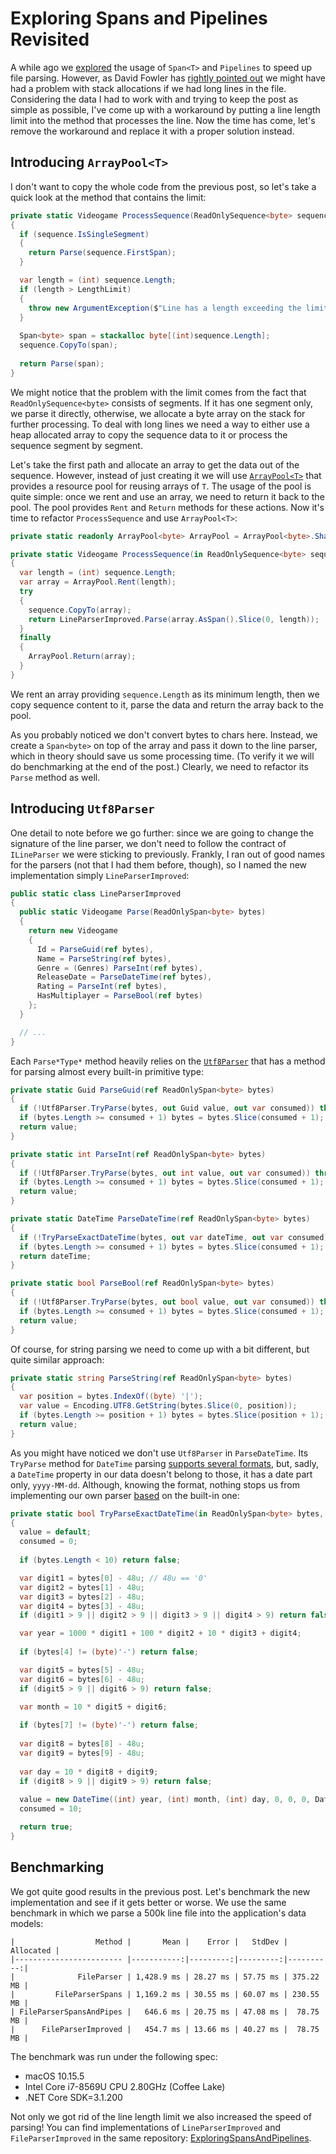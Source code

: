 # Exploring Spans and Pipelines Revisited

A while ago we [explored](https://timiskhakov.github.io/posts/exploring-spans-and-pipelines) the usage of `Span<T>` and `Pipelines` to speed up file parsing. However, as David Fowler has [rightly pointed out](https://github.com/timiskhakov/ExploringSpansAndPipelines/issues/1) we might have had a problem with stack allocations if we had long lines in the file. Considering the data I had to work with and trying to keep the post as simple as possible, I've come up with a workaround by putting a line length limit into the method that processes the line. Now the time has come, let's remove the workaround and replace it with a proper solution instead.

## Introducing `ArrayPool<T>`

I don't want to copy the whole code from the previous post, so let's take a quick look at the method that contains the limit:
```csharp
private static Videogame ProcessSequence(ReadOnlySequence<byte> sequence)
{
  if (sequence.IsSingleSegment)
  {
    return Parse(sequence.FirstSpan);
  }

  var length = (int) sequence.Length;
  if (length > LengthLimit)
  {
    throw new ArgumentException($"Line has a length exceeding the limit: {length}");
  }
  
  Span<byte> span = stackalloc byte[(int)sequence.Length];
  sequence.CopyTo(span);
      
  return Parse(span);
}
```

We might notice that the problem with the limit comes from the fact that `ReadOnlySequence<byte>` consists of segments. If it has one segment only, we parse it directly, otherwise, we allocate a byte array on the stack for further processing. To deal with long lines we need a way to either use a heap allocated array to copy the sequence data to it or process the sequence segment by segment.

Let's take the first path and allocate an array to get the data out of the sequence. However, instead of just creating it we will use [`ArrayPool<T>`](https://docs.microsoft.com/en-us/dotnet/api/system.buffers.arraypool-1) that provides a resource pool for reusing arrays of `T`. The usage of the pool is quite simple: once we rent and use an array, we need to return it back to the pool. The pool provides `Rent` and `Return` methods for these actions. Now it's time to refactor `ProcessSequence` and use `ArrayPool<T>`:
```csharp
private static readonly ArrayPool<byte> ArrayPool = ArrayPool<byte>.Shared;

private static Videogame ProcessSequence(in ReadOnlySequence<byte> sequence)
{
  var length = (int) sequence.Length;
  var array = ArrayPool.Rent(length);
  try
  {
    sequence.CopyTo(array);
    return LineParserImproved.Parse(array.AsSpan().Slice(0, length));
  }
  finally
  {
    ArrayPool.Return(array);
  }
}
```

We rent an array providing `sequence.Length` as its minimum length, then we copy sequence content to it, parse the data and return the array back to the pool.

As you probably noticed we don't convert bytes to chars here. Instead, we create a `Span<byte>` on top of the array and pass it down to the line parser, which in theory should save us some processing time. (To verify it we will do benchmarking at the end of the post.) Clearly, we need to refactor its `Parse` method as well.

## Introducing `Utf8Parser`

One detail to note before we go further: since we are going to change the signature of the line parser, we don't need to follow the contract of `ILineParser` we were sticking to previously. Frankly, I ran out of good names for the parsers (not that I had them before, though), so I named the new implementation simply `LineParserImproved`:
```csharp
public static class LineParserImproved
{
  public static Videogame Parse(ReadOnlySpan<byte> bytes)
  {
    return new Videogame
    {
      Id = ParseGuid(ref bytes),
      Name = ParseString(ref bytes),
      Genre = (Genres) ParseInt(ref bytes),
      ReleaseDate = ParseDateTime(ref bytes),
      Rating = ParseInt(ref bytes),
      HasMultiplayer = ParseBool(ref bytes)
    };
  }

  // ...
}
```

Each `Parse*Type*` method heavily relies on the [`Utf8Parser`](https://docs.microsoft.com/en-us/dotnet/api/system.buffers.text.utf8parser) that has a method for parsing almost every built-in primitive type:
```csharp
private static Guid ParseGuid(ref ReadOnlySpan<byte> bytes)
{
  if (!Utf8Parser.TryParse(bytes, out Guid value, out var consumed)) throw new ArgumentException(nameof(bytes));
  if (bytes.Length >= consumed + 1) bytes = bytes.Slice(consumed + 1);
  return value;
}

private static int ParseInt(ref ReadOnlySpan<byte> bytes)
{
  if (!Utf8Parser.TryParse(bytes, out int value, out var consumed)) throw new ArgumentException(nameof(bytes));
  if (bytes.Length >= consumed + 1) bytes = bytes.Slice(consumed + 1);
  return value;
}

private static DateTime ParseDateTime(ref ReadOnlySpan<byte> bytes)
{
  if (!TryParseExactDateTime(bytes, out var dateTime, out var consumed)) throw new ArgumentException(nameof(bytes));
  if (bytes.Length >= consumed + 1) bytes = bytes.Slice(consumed + 1);
  return dateTime;
}

private static bool ParseBool(ref ReadOnlySpan<byte> bytes)
{
  if (!Utf8Parser.TryParse(bytes, out bool value, out var consumed)) throw new ArgumentException(nameof(bytes));
  if (bytes.Length >= consumed + 1) bytes = bytes.Slice(consumed + 1);
  return value;
}
```

Of course, for string parsing we need to come up with a bit different, but quite similar approach:
```csharp
private static string ParseString(ref ReadOnlySpan<byte> bytes)
{
  var position = bytes.IndexOf((byte) '|');
  var value = Encoding.UTF8.GetString(bytes.Slice(0, position));
  if (bytes.Length >= position + 1) bytes = bytes.Slice(position + 1);
  return value;
}
```

As you might have noticed we don't use `Utf8Parser` in `ParseDateTime`. Its `TryParse` method for `DateTime` parsing [supports several formats](https://docs.microsoft.com/en-us/dotnet/api/system.buffers.text.utf8parser.tryparse#System_Buffers_Text_Utf8Parser_TryParse_System_ReadOnlySpan_System_Byte__System_DateTime__System_Int32__System_Char_), but, sadly, a `DateTime` property in our data doesn't belong to those, it has a date part only, `yyyy-MM-dd`. Although, knowing the format, nothing stops us from implementing our own parser [based](https://github.com/dotnet/runtime/blob/4f9ae42d861fcb4be2fcd5d3d55d5f227d30e723/src/libraries/System.Private.CoreLib/src/System/Buffers/Text/Utf8Parser/Utf8Parser.Date.cs) on the built-in one:
```csharp
private static bool TryParseExactDateTime(in ReadOnlySpan<byte> bytes, out DateTime value, out int consumed)
{
  value = default;
  consumed = 0;
  
  if (bytes.Length < 10) return false;

  var digit1 = bytes[0] - 48u; // 48u == '0'
  var digit2 = bytes[1] - 48u;
  var digit3 = bytes[2] - 48u;
  var digit4 = bytes[3] - 48u;
  if (digit1 > 9 || digit2 > 9 || digit3 > 9 || digit4 > 9) return false;

  var year = 1000 * digit1 + 100 * digit2 + 10 * digit3 + digit4;
  
  if (bytes[4] != (byte)'-') return false;

  var digit5 = bytes[5] - 48u;
  var digit6 = bytes[6] - 48u;
  if (digit5 > 9 || digit6 > 9) return false;

  var month = 10 * digit5 + digit6;
  
  if (bytes[7] != (byte)'-') return false;
  
  var digit8 = bytes[8] - 48u;
  var digit9 = bytes[9] - 48u;
  
  var day = 10 * digit8 + digit9;
  if (digit8 > 9 || digit9 > 9) return false;
  
  value = new DateTime((int) year, (int) month, (int) day, 0, 0, 0, DateTimeKind.Utc);
  consumed = 10;

  return true;
}
```

## Benchmarking

We got quite good results in the previous post. Let's benchmark the new implementation and see if it gets better or worse. We use the same benchmark in which we parse a 500k line file into the application's data models:
```
|                  Method |       Mean |    Error |   StdDev | Allocated |
|------------------------ |-----------:|---------:|---------:|----------:|
|              FileParser | 1,428.9 ms | 28.27 ms | 57.75 ms | 375.22 MB |
|         FileParserSpans | 1,169.2 ms | 30.55 ms | 60.07 ms | 230.55 MB |
| FileParserSpansAndPipes |   646.6 ms | 20.75 ms | 47.08 ms |  78.75 MB |
|      FileParserImproved |   454.7 ms | 13.66 ms | 40.27 ms |  78.75 MB |
```
The benchmark was run under the following spec:
- macOS 10.15.5
- Intel Core i7-8569U CPU 2.80GHz (Coffee Lake)
- .NET Core SDK=3.1.200

Not only we got rid of the line length limit we also increased the speed of parsing! You can find implementations of `LineParserImproved` and `FileParserImproved` in the same repository: [ExploringSpansAndPipelines](https://github.com/timiskhakov/ExploringSpansAndPipelines).